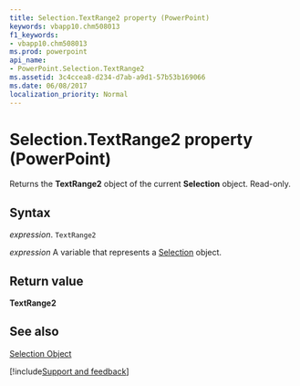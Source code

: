 ```yaml
---
title: Selection.TextRange2 property (PowerPoint)
keywords: vbapp10.chm508013
f1_keywords:
- vbapp10.chm508013
ms.prod: powerpoint
api_name:
- PowerPoint.Selection.TextRange2
ms.assetid: 3c4ccea8-d234-d7ab-a9d1-57b53b169066
ms.date: 06/08/2017
localization_priority: Normal
---
```



# Selection.TextRange2 property (PowerPoint)

Returns the  **TextRange2** object of the current **Selection** object. Read-only.


## Syntax

_expression_. `TextRange2`

_expression_ A variable that represents a [Selection](PowerPoint.Selection.md) object.


## Return value

 **TextRange2**


## See also


[Selection Object](PowerPoint.Selection.md)

[!include[Support and feedback](~/includes/feedback-boilerplate.md)]